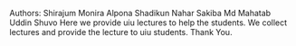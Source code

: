 Authors:
Shirajum Monira Alpona
Shadikun Nahar Sakiba
Md Mahatab Uddin Shuvo
Here we provide uiu lectures to help the students.
We collect lectures and provide the lecture to uiu students.
Thank You.
